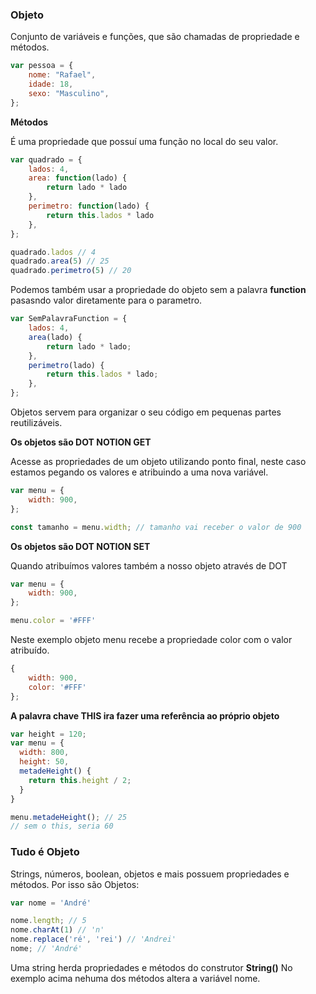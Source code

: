 
### Objeto

Conjunto de variáveis e funções, que são chamadas de propriedade e métodos.

~~~javascript
var pessoa = {
	nome: "Rafael",
	idade: 18,
	sexo: "Masculino",
};
~~~

**Métodos**

É uma propriedade que possuí uma função no local do seu valor.

~~~javascript
var quadrado = {
	lados: 4,
	area: function(lado) {
		return lado * lado
	},	
	perimetro: function(lado) {
		return this.lados * lado
	},
};

quadrado.lados // 4
quadrado.area(5) // 25
quadrado.perimetro(5) // 20
~~~

Podemos também usar a propriedade do objeto sem a palavra **function** pasasndo valor diretamente para o parametro.

~~~javascript
var SemPalavraFunction = {
	lados: 4,
	area(lado) {
		return lado * lado;
	},
	perimetro(lado) {
		return this.lados * lado;
	},
};
~~~

Objetos servem para organizar o seu código em pequenas partes reutilizáveis.


**Os objetos são DOT NOTION GET**

Acesse as propriedades de um objeto utilizando  ponto final, neste caso estamos pegando os valores e atribuindo a uma nova variável. 

~~~javascript
var menu = {
	width: 900,
};

const tamanho = menu.width; // tamanho vai receber o valor de 900
~~~

**Os objetos são DOT NOTION SET**

Quando atribuímos valores também a nosso objeto através de DOT

~~~javascript
var menu = {
	width: 900,
};

menu.color = '#FFF'
~~~

Neste exemplo objeto menu recebe a propriedade color com o valor atribuído.

~~~javascript
{
	width: 900,
	color: '#FFF'
};
~~~

**A palavra chave THIS ira fazer uma referência ao próprio objeto**

~~~ JavaScript
var height = 120;
var menu = {
  width: 800,
  height: 50,
  metadeHeight() {
    return this.height / 2;
  }
}

menu.metadeHeight(); // 25
// sem o this, seria 60
~~~

### Tudo é Objeto

Strings, números, boolean, objetos e mais possuem propriedades e métodos. Por isso são Objetos:

~~~ JavaScript
var nome = 'André'

nome.length; // 5
nome.charAt(1) // 'n'
nome.replace('ré', 'rei') // 'Andrei'
nome; // 'André'
~~~

Uma string herda propriedades e métodos do construtor **String()**
No exemplo acima nehuma dos métodos altera a variável nome.


